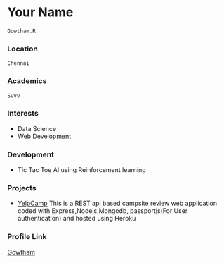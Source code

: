 # Your Name
    Gowtham.R
### Location
    Chennai

### Academics
    Svvv

### Interests
- Data Science
- Web Development

### Development

- Tic Tac Toe AI using Reinforcement learning

### Projects

- [YelpCamp](https://github.com/gowtham1997/YelpCamp) This is a REST api based campsite review web application coded with Express,Nodejs,Mongodb, passportjs(For User authentication) and hosted using Heroku

### Profile Link

[Gowtham](https://github.com/gowtham1997)
